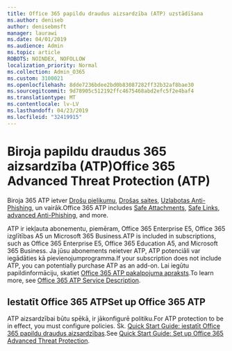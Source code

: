 ```yaml
---
title: Office 365 papildu draudus aizsardzība (ATP) uzstādīšana
ms.author: deniseb
author: denisebmsft
manager: laurawi
ms.date: 04/01/2019
ms.audience: Admin
ms.topic: article
ROBOTS: NOINDEX, NOFOLLOW
localization_priority: Normal
ms.collection: Admin_O365
ms.custom: 3100021
ms.openlocfilehash: 8dde7236bdee2bd0b83087282ff32b32af8bae30
ms.sourcegitcommit: 9d78905c512192ffc4675468abd2efc5f2e4baf4
ms.translationtype: MT
ms.contentlocale: lv-LV
ms.lasthandoff: 04/23/2019
ms.locfileid: "32419915"
---
```

# <a name="office-365-advanced-threat-protection-atp"></a><span data-ttu-id="4554b-102">Biroja papildu draudus 365 aizsardzība (ATP)</span><span class="sxs-lookup"><span data-stu-id="4554b-102">Office 365 Advanced Threat Protection (ATP)</span></span>

<span data-ttu-id="4554b-103">Biroja 365 ATP ietver [Drošu pielikumu](https://docs.microsoft.com/office365/securitycompliance/atp-safe-attachments), [Drošas saites](https://docs.microsoft.com/office365/securitycompliance/atp-safe-links), [Uzlabotas Anti-Phishing](https://docs.microsoft.com/office365/securitycompliance/atp-anti-phishing), un vairāk.</span><span class="sxs-lookup"><span data-stu-id="4554b-103">Office 365 ATP includes [Safe Attachments](https://docs.microsoft.com/office365/securitycompliance/atp-safe-attachments), [Safe Links](https://docs.microsoft.com/office365/securitycompliance/atp-safe-links), [advanced Anti-Phishing](https://docs.microsoft.com/office365/securitycompliance/atp-anti-phishing), and more.</span></span> 

<span data-ttu-id="4554b-104">ATP ir iekļauta abonementu, piemēram, Office 365 Enterprise E5, Office 365 izglītības A5 un Microsoft 365 Business.</span><span class="sxs-lookup"><span data-stu-id="4554b-104">ATP is included in subscriptions, such as Office 365 Enterprise E5, Office 365 Education A5, and Microsoft 365 Business.</span></span> <span data-ttu-id="4554b-105">Ja jūsu abonements neietver ATP, ATP potenciāli var iegādāties kā pievienojumprogramma.</span><span class="sxs-lookup"><span data-stu-id="4554b-105">If your subscription does not include ATP, you can potentially purchase ATP as an add-on.</span></span> <span data-ttu-id="4554b-106">Lai iegūtu papildinformāciju, skatiet [Office 365 ATP pakalpojuma apraksts](https://docs.microsoft.com/office365/servicedescriptions/office-365-advanced-threat-protection-service-description).</span><span class="sxs-lookup"><span data-stu-id="4554b-106">To learn more, see [Office 365 ATP Service Description](https://docs.microsoft.com/office365/servicedescriptions/office-365-advanced-threat-protection-service-description).</span></span>

## <a name="set-up-office-365-atp"></a><span data-ttu-id="4554b-107">Iestatīt Office 365 ATP</span><span class="sxs-lookup"><span data-stu-id="4554b-107">Set up Office 365 ATP</span></span>

<span data-ttu-id="4554b-108">ATP aizsardzībai būtu spēkā, ir jākonfigurē politiku.</span><span class="sxs-lookup"><span data-stu-id="4554b-108">For ATP protection to be in effect, you must configure policies.</span></span> <span data-ttu-id="4554b-109">Sk. [Quick Start Guide: iestatīt Office 365 papildu draudus aizsardzības](https://docs.microsoft.com/office365/securitycompliance/checklist-atp-setup).</span><span class="sxs-lookup"><span data-stu-id="4554b-109">See [Quick Start Guide: Set up Office 365 Advanced Threat Protection](https://docs.microsoft.com/office365/securitycompliance/checklist-atp-setup).</span></span>

